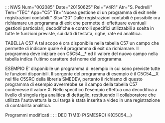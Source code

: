  :  : NWS Num="002085" Date="20150625" Rel="V4R1" Atr="S. Pedrelli" Tem="TEC" App="C5" Tit="Nuova gestione di un programma di exit nelle registrazioni contabili." Sts="20"
Dalle registrazioni contabili è possibile ora richiamare un programma di exit che permette di effettuare eventuali gestioni particolari, decodifiche e controlli specifici utilizzabili a scelta
in tutte le funzioni previste, sui dati di testata, righe, rate ed analitica.

TABELLA C57
A tal scopo è ora disponibile nella tabella C57 un campo che permette di indicare quale è il programma di exit da richiamare. Il programma deve iniziare con C5C54__\* ed il valore del nuovo campo nella tabella indica l'ultimo carattere del nome del programma.

ESEMPIO
E' disponibile un programma di esempio in cui sono previste tutte le funzioni disponibili.
Il sorgente del programma di esempio è il C5C54__X nel file C5SRC della libreria SMEDEV, pertanto il richiamo di questo programma di esempio avverrebbe se il campo della tabella C57 contenesse il valore X.
Nello specifico l'esempio effettua una decodifica a livello di singola riga analitica di dettaglio,
restituendo il collaboratore che utilizza l'autovettura la cui targa è stata inserita a video in una
registrazione di contabilità analitica.

Programmi modificati : 
 :  : DEC T(MB) P(SMESRC) K(C5C54__)
